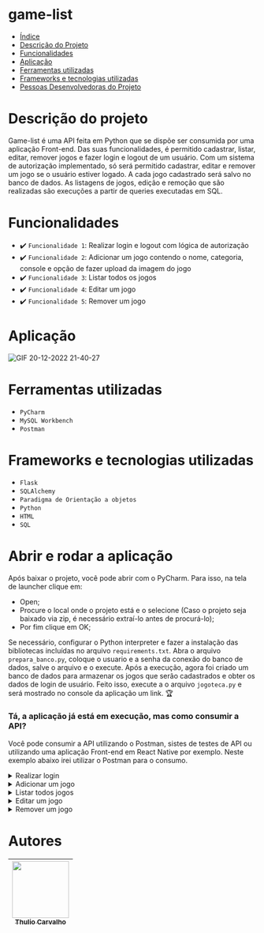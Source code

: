 # game-list

* [Índice](#índice)
* [Descrição do Projeto](#descrição-do-projeto)
* [Funcionalidades](#funcionalidades)
* [Aplicação](#aplicação)
* [Ferramentas utilizadas](#ferramentas-utilizadas)
* [Frameworks e tecnologias utilizadas](#frameworks-e-tecnologias-utilizadas)
* [Pessoas Desenvolvedoras do Projeto](#pessoas-desenvolvedoras)

# Descrição do projeto
Game-list é uma API feita em Python que se dispõe ser consumida por uma aplicação Front-end. Das suas funcionalidades, é permitido cadastrar, listar, editar, remover jogos e fazer login e logout de um usuário. 
Com um sistema de autorização implementado, só será permitido cadastrar, editar e remover um jogo se o usuário estiver logado. A cada jogo cadastrado será salvo no banco de dados. As listagens de jogos, edição e remoção que são realizadas são execuções a partir de queries executadas em SQL.

# Funcionalidades
 - ✔️ `Funcionalidade 1`: Realizar login e logout com lógica de autorização
 - ✔️ `Funcionalidade 2`: Adicionar um jogo contendo o nome, categoria, console e opção de fazer upload da imagem do jogo
 - ✔️ `Funcionalidade 3`: Listar todos os jogos
 - ✔️ `Funcionalidade 4`: Editar um jogo
 - ✔️ `Funcionalidade 5`: Remover um jogo

# Aplicação

![GIF 20-12-2022 21-40-27](https://user-images.githubusercontent.com/48070981/208794686-bd464ce0-94d6-4af6-b05e-370a96caeed2.gif)

# Ferramentas utilizadas
- `PyCharm`
- `MySQL Workbench`
- `Postman`

# Frameworks e tecnologias utilizadas
- `Flask`
- `SQLAlchemy`
- `Paradigma de Orientação a objetos`
- `Python`
- `HTML`
- `SQL`

# Abrir e rodar a aplicação 
Após baixar o projeto, você pode abrir com o PyCharm. Para isso, na tela de launcher clique em:

- Open;
- Procure o local onde o projeto está e o selecione (Caso o projeto seja baixado via zip, é necessário extraí-lo antes de procurá-lo);
- Por fim clique em OK;

Se necessário, configurar o Python interpreter e fazer a instalação das bibliotecas incluídas no arquivo ```requirements.txt```. Abra o arquivo ```prepara_banco.py```, coloque o usuario e a senha da conexão do banco de dados, salve o arquivo e o execute. Após a execução, agora foi criado um banco de dados para armazenar os jogos que serão cadastrados e obter os dados de login de usuário. Feito isso, execute a o arquivo ```jogoteca.py``` e será mostrado no console da aplicação um link. 🏆 

### Tá, a aplicação já está em execução, mas como consumir a API?
Você pode consumir a API utilizando o Postman, sistes de testes de API ou utilizando uma aplicação Front-end em React Native por exemplo. Neste exemplo abaixo irei
utilizar o Postman para o consumo.

<details>
  <summary>Realizar login</summary>
  <ol>
    <li>Abra o Postman, clique no <code>+</code> para criar uma nova request, selecione o método <code>POST</code>, digite <code>localhost:5000/login</code>, coloque
    no corpo da requisição 1 objeto JSON contento os atributos <code>nome</code> e <code>senha</code> e seus respectivos valores e clique em <code>send</code>.</li>
    <p>Exemplo:</p>
    <p><img src="https://user-images.githubusercontent.com/48070981/209688367-115b4426-9a5a-4fed-94f6-7c634bb8b849.gif" alt="Login"></p>
    <p>Explicando o GIF acima, ao disparar a requisição a aplicação processou os valores dos atributos <code>login</code> e <code>senha</code>, verificou se existem 
    o usuario no banco de dados e se a senha está correta e fez o login. Somente usuario logado pode adicionar, editar e remover jogos. Se o usuário não estiver logado, 
    poderá apenas listar todos os jogos listar um jogo específico. No entanto, fazer o login é ideal para uma boa experiência.</p>
  <ol>
</details>
<details>
  <summary>Adicionar um jogo</summary>
  <ol>
    <li>Abra o Postman, clique no <code>+</code> para criar uma nova request, selecione o método <code>POST</code>, digite <code>localhost:5000/jogo</code>, 
    coloque no corpo da requisição 1 objeto JSON contendo os atributos <code>nome</code>, <code>categoria</code>, <code>console</code>, <code>img</code> contendo seus 
    respectivos valores, e clique em <code>send</code>.</li>
    <p>Exemplo</p>
    <p><img src="https://user-images.githubusercontent.com/48070981/209565756-c597d481-9e16-4e64-bbe4-481a00a28013.gif" alt="Adicionar jogo"></p>
    <p>Explicando o GIF acima, ao disparar a requisição, os valores dos atributos <code>nome</code>, <code>categoria</code> e <code>console</code> foram salvos no 
    banco de dados e o valor do atributo <code>img</code> foi convertido e salvo na pasta do sevidor. O valor do atributo <code>img</code> é um base64 de uma imagem 
    com o formato .jpeg, no entanto somente base64 de imagens com o formato .jpeg serão processados corretamente pela aplicação e salvos na pasta do servidor.</p>
  <ol>
</details>
<details>
  <summary>Listar todos jogos</summary>
  <ol>
    <li>Abra o Postman, clique no <code>+</code> para criar uma nova request, selecione o método <code>GET</code>, digite <code>localhost:5000/jogo </code> e clique 
    em <code>send</code>.</li>
    <p>Exemplo:</p>
    <p><img src="https://user-images.githubusercontent.com/48070981/209486925-aaff98de-6e88-4ec3-82d2-9d89393a97f2.gif" alt="GIF 25-12-2022 21-54-38"></p>
    <p>Como foi mostrado no GIF acima, ao disparar a requisição foi retornado todos os jogos que já estavam cadastrados.</p>
  <ol>
</details>
<details>
  <summary>Editar um jogo</summary>
  <ol>
    <li>Abra o Postman, clique no <code>+</code> para criar uma nova request, selecione o método <code>PUT</code>, digite <code>localhost:5000/jogo/{ID}</code>, 
    coloque no corpo da requisição 1 objeto JSON contendo o <code>nome</code> e seu valor, <code>categoria</code> e seu valor, <code>console</code> e seu valor, 
    <code>img</code> e seu valor, e clique em <code>send</code>.</li>
    <p>Exemplo:</p>
    <p><img src="https://user-images.githubusercontent.com/48070981/209735770-a384922e-9085-47d0-8852-a97424f32dd7.gif" alt="Editar"></p>
    <p>Como foi mostrado no GIF acima, foi necessário inserir o ID do jogo logo após o localhost:5000/jogo para fazer a edição do jogo em específico. No entanto, para
    que edição ocorra, é indispensável deixar de colocar o ID. Ao disparar a requisição, o jogo de ID número 30 será atualizado no banco de dados com os valores do 
    campo nome, categoria e console e a imagem novamente é convertida e salva na pasta do servidor.</p>
  </ol>
</details>
<details>
  <summary>Remover um jogo</summary>
   <ol>
    <li>Abra o Postman, clique no <code>+</code> para criar uma nova request, selecione o método <code>DEL</code>, digite <code>localhost:5000/jogo/{ID}</code> e 
    clique em <code>send</code>. Exemplo: </li>
    <p><img src="https://user-images.githubusercontent.com/48070981/209737931-87b65843-1ebb-4b92-80ee-1fb97b890aac.gif" alt="Remover"></p>
    <p>Como foi mostrado no GIF acima, foi necessário inserir o ID do jogo logo após o localhost:5000/jogo para fazer a remoção do jogo em específico. No entanto, para
    que a remoção ocorra, é indispensável deixar de colocar o ID. Ao disparar a requisição, o jogo de ID número 30 será removido do banco de dados e a imagem também é
    removida da pasta do servidor.</p>
  <ol>
</details>


# Autores

| [<img src="https://avatars.githubusercontent.com/u/48070981?s=400&v=4" width=115><br><sub>Thulio Carvalho</sub>](https://github.com/Thulio-FM-Carvalho) |  
| :---: |
